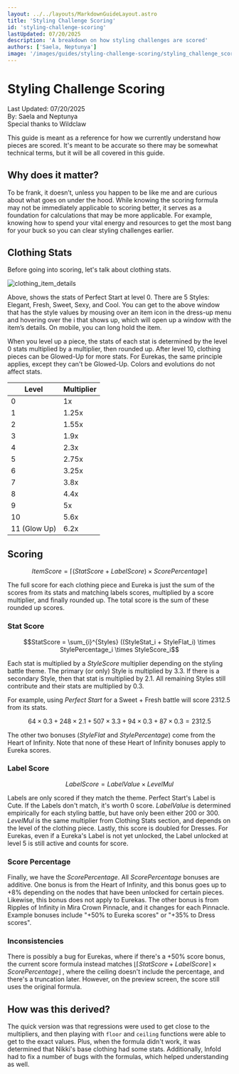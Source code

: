 ```yaml
---
layout: ../../layouts/MarkdownGuideLayout.astro
title: 'Styling Challenge Scoring'
id: 'styling-challenge-scoring'
lastUpdated: 07/20/2025
description: 'A breakdown on how styling challenges are scored'
authors: ['Saela, Neptunya']
image: '/images/guides/styling-challenge-scoring/styling_challenge_scoring_banner.jpeg'
---
```

# Styling Challenge Scoring

Last Updated: 07/20/2025  
By: Saela and Neptunya  
Special thanks to Wildclaw

This guide is meant as a reference for how we currently understand how pieces are scored.  It's meant to be accurate so there may be somewhat technical terms, but it will be all covered in this guide.

## Why does it matter?
To be frank, it doesn’t, unless you happen to be like me and are curious about what goes on under the hood. While knowing the scoring formula may not be immediately applicable to scoring better, it serves as a foundation for calculations that may be more applicable. For example, knowing how to spend your vital energy and resources to get the most bang for your buck so you can clear styling challenges earlier.

## Clothing Stats
Before going into scoring, let's talk about clothing stats.  

![clothing_item_details](https://gist.github.com/user-attachments/assets/a59b91f8-a8a5-4f4c-b372-ae45ab09e753)

Above, shows the stats of Perfect Start at level 0.  There are 5 Styles: Elegant, Fresh, Sweet, Sexy, and Cool.  You can get to the above window that has the style values by mousing over an item icon in the dress-up menu and hovering over the i that shows up, which will open up a window with the item’s details.  On mobile, you can long hold the item.

When you level up a piece, the stats of each stat is determined by the level 0 stats multiplied by a multiplier, then rounded up.  After level 10, clothing pieces can be Glowed-Up for more stats.  For Eurekas, the same principle applies, except they can't be Glowed-Up.  Colors and evolutions do not affect stats.

| Level        | Multiplier |
| ------------ | ---------- |
| 0            | 1x         |
| 1            | 1.25x      |
| 2            | 1.55x      |
| 3            | 1.9x       |
| 4            | 2.3x       |
| 5            | 2.75x      |
| 6            | 3.25x      |
| 7            | 3.8x       |
| 8            | 4.4x       |
| 9            | 5x         |
| 10           | 5.6x       |
| 11 (Glow Up) | 6.2x       |

## Scoring
$$Item Score = \lceil(StatScore + LabelScore) \times ScorePercentage\rceil$$

The full score for each clothing piece and Eureka is just the sum of the scores from its stats and matching labels scores, multiplied by a score multiplier, and finally rounded up.  The total score is the sum of these rounded up scores.

### Stat Score
$$StatScore = \sum_{i}^{Styles} ((StyleStat_i + StyleFlat_i) \times StylePercentage_i \times StyleScore_i$$

Each stat is multiplied by a $StyleScore$ multiplier depending on the styling battle theme.  The primary (or only) Style is multiplied by $3.3$.  If there is a secondary Style, then that stat is multiplied by $2.1$.  All remaining Styles still contribute and their stats are multiplied by $0.3$.

For example, using *Perfect Start* for a Sweet + Fresh battle will score 2312.5 from its stats.

$$ 64 \times 0.3 + 248 \times 2.1 + 507 \times 3.3 + 94 \times 0.3 + 87 \times 0.3 = 2312.5 $$

The other two bonuses ($StyleFlat$ and $StylePercentage$) come from the Heart of Infinity. Note that none of these Heart of Infinity bonuses apply to Eureka scores.

### Label Score
$$LabelScore = LabelValue \times LevelMul$$

Labels are only scored if they match the theme.  Perfect Start's Label is Cute.  If the Labels don't match, it's worth 0 score.  $LabelValue$ is determined empirically for each styling battle, but have only been either 200 or 300.  $LevelMul$ is the same multiplier from Clothing Stats section, and depends on the level of the clothing piece.  Lastly, this score is doubled for Dresses.  For Eurekas, even if a Eureka's Label is not yet unlocked, the Label unlocked at level 5 is still active and counts for score.

### Score Percentage
Finally, we have the $ScorePercentage$.  All $ScorePercentage$ bonuses are additive.  One bonus is from the Heart of Infinity, and this bonus goes up to +8% depending on the nodes that have been unlocked for certain pieces.  Likewise, this bonus does not apply to Eurekas.  The other bonus is from Ripples of Infinity in Mira Crown Pinnacle, and it changes for each Pinnacle. Example bonuses include "+50% to Eureka scores" or "+35% to Dress scores".  

### Inconsistencies
There is possibly a bug for Eurekas, where if there's a +50% score bonus, the current score formula instead matches $\lfloor\lceil StatScore + LabelScore\rceil \times ScorePercentage\rfloor$ , where the ceiling doesn't include the percentage, and there's a truncation later.  However, on the preview screen, the score still uses the original formula.

## How was this derived?
The quick version was that regressions were used to get close to the multipliers, and then playing with `floor` and `ceiling` functions were able to get to the exact values.  Plus, when the formula didn't work, it was determined that Nikki's base clothing had some stats.  Additionally, Infold had to fix a number of bugs with the formulas, which helped understanding as well.